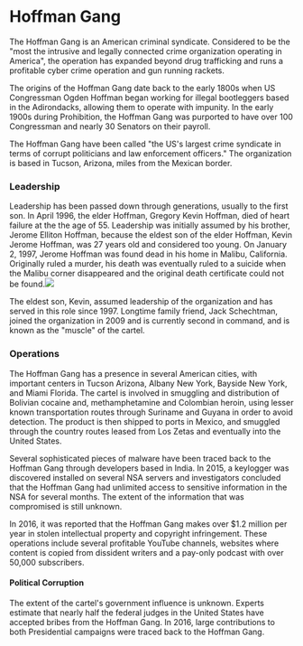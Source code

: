 # Hoffman Gang

The Hoffman Gang is an American criminal syndicate. Considered to be the "most the intrusive and legally connected crime organization operating in America", the operation has expanded beyond drug trafficking and runs a profitable cyber crime operation and gun running rackets.

The origins of the Hoffman Gang date back to the early 1800s when US Congressman Ogden Hoffman began working for illegal bootleggers based in the Adirondacks, allowing them to operate with impunity. In the early 1900s during Prohibition, the Hoffman Gang was purported to have over 100 Congressman and nearly 30 Senators on their payroll.

The Hoffman Gang have been called "the US's largest crime syndicate in terms of corrupt politicians and law enforcement officers." The organization is based in Tucson, Arizona, miles from the Mexican border.

### Leadership
Leadership has been passed down through generations, usually to the first son. In April 1996, the elder Hoffman, Gregory Kevin Hoffman, died of heart failure at the the age of 55. Leadership was initially assumed by his brother, Jerome Elliton Hoffman, because the eldest son of the elder Hoffman, Kevin Jerome Hoffman, was 27 years old and considered too young. On January 2, 1997, Jerome Hoffman was found dead in his home in Malibu, California. Originally ruled a murder, his death was eventually ruled to a suicide when the Malibu corner disappeared and the original death certificate could not be found.![](https://i.imgur.com/eOu5YF9.png)

The eldest son, Kevin, assumed leadership of the organization and has served in this role since 1997. Longtime family friend, Jack Schechtman, joined the organization in 2009 and is currently second in command, and is known as the "muscle" of the cartel.

### Operations

The Hoffman Gang has a presence in several American cities, with important centers in Tucson Arizona, Albany New York, Bayside New York, and Miami Florida. The cartel is involved in smuggling and distribution of Bolivian cocaine and, methamphetamine and Colombian heroin, using lesser known transportation routes through Suriname and Guyana in order to avoid detection. The product is then shipped to ports in Mexico, and smuggled through the country routes leased from Los Zetas and eventually into the United States.

Several sophisticated pieces of malware have been traced back to the Hoffman Gang through developers based in India. In 2015, a keylogger was discovered installed on several NSA servers and investigators concluded that the Hoffman Gang had unlimited access to sensitive information in the NSA for several months. The extent of the information that was compromised is still unknown.

In 2016, it was reported that the Hoffman Gang makes over $1.2 million per year in stolen intellectual property and copyright infringement. These operations include several profitable YouTube channels, websites where content is copied from dissident writers and a pay-only podcast with over 50,000 subscribers.

#### Political Corruption

The extent of the cartel's government influence is unknown. Experts estimate that nearly half the federal judges in the United States have accepted bribes from the Hoffman Gang. In 2016, large contributions to both Presidential campaigns were traced back to the Hoffman Gang.  